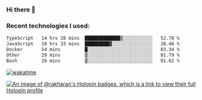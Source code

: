### Hi there 👋

### Recent technologies I used:
<!--START_SECTION:waka-->

```txt
TypeScript   14 hrs 28 mins  █████████████▒░░░░░░░░░░░   52.78 %
JavaScript   10 hrs 33 mins  █████████▓░░░░░░░░░░░░░░░   38.46 %
Docker       54 mins         █░░░░░░░░░░░░░░░░░░░░░░░░   03.34 %
Other        29 mins         ▒░░░░░░░░░░░░░░░░░░░░░░░░   01.79 %
Bash         26 mins         ▒░░░░░░░░░░░░░░░░░░░░░░░░   01.62 %
```

<!--END_SECTION:waka-->
[![wakatime](https://wakatime.com/badge/user/fe50d444-0cee-4d14-a0b3-b9e8509eb4d0.svg)](https://wakatime.com/@fe50d444-0cee-4d14-a0b3-b9e8509eb4d0)

[![An image of @rakharan's Holopin badges, which is a link to view their full Holopin profile](https://holopin.me/rakharan)](https://holopin.io/@rakharan)
